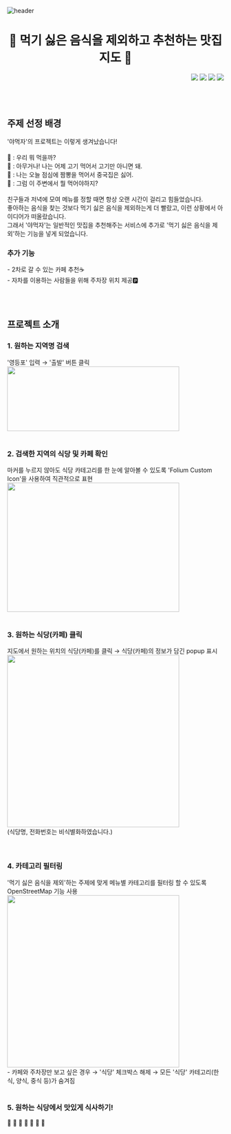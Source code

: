 ![header](https://capsule-render.vercel.app/api?type=Waving&color=9F81F7&height=200&text=Project&fontColor=FFFFFF)

<h1 align="center"> 🍴 먹기 싫은 음식을 제외하고 추천하는 맛집 지도 🍴 </h1>
<div align='right'>
  <img src="https://img.shields.io/badge/Python-3776AB?style=flat-square&logo=Python&logoColor=white"/> <img src="https://img.shields.io/badge/Folium-77B829?style=flat-square&logo=Folium&logoColor=white"/> <img src="https://img.shields.io/badge/Jupyter-F37626?style=flat-square&logo=Jupyter&logoColor=white"/> <img src="https://img.shields.io/badge/VSCode-007ACC?style=flat-square&logo=VisualStudioCode&logoColor=white"/>
</div>

<br>
<br>
<br>
<h2 align="left"> 주제 선정 배경 </h2>
<p align="left">
  '야먹자'의 프로젝트는 이렇게 생겨났습니다!
  <br>
  <br>
  👩 : 우리 뭐 먹을까?<br>
  🧑 : 아무거나! 나는 어제 고기 먹어서 고기만 아니면 돼.<br>
  👩 : 나는 오늘 점심에 짬뽕을 먹어서 중국집은 싫어.<br>
  🧑 : 그럼 이 주변에서 뭘 먹어야하지?<br>
  <br>
  친구들과 저녁에 모여 메뉴를 정할 때면 항상 오랜 시간이 걸리고 힘들었습니다.<br>
  좋아하는 음식을 찾는 것보다 먹기 싫은 음식을 제외하는게 더 빨랐고, 이런 상황에서 아이디어가 떠올랐습니다.<br>
  그래서 '야먹자'는 일반적인 맛집을 추천해주는 서비스에 추가로 '먹기 싫은 음식을 제외'하는 기능을 넣게 되었습니다.
  <br>
  <h3 align='left'> 추가 기능 </h3>
  - 2차로 갈 수 있는 카페 추천☕<br>
  - 자차를 이용하는 사람들을 위해 주차장 위치 제공🅿️
</p>
<br>
<br>
<h2 align="left"> 프로젝트 소개 </h2>
<h3 align='left'> 1. 원하는 지역명 검색 </h3>
'영등포' 입력 → '출발' 버튼 클릭<br>
<img src="https://github.com/syur997/Project_Yamukja/assets/110324563/395cfb9f-c69f-4b3d-a593-d8b511178324.png" width="400" height="150"/>
<br>
<br>
<h3 align='left'> 2. 검색한 지역의 식당 및 카페 확인 </h3>
마커를 누르지 않아도 식당 카테고리를 한 눈에 알아볼 수 있도록 'Folium Custom Icon'을 사용하여 직관적으로 표현<br>
<img src="https://github.com/syur997/Project_Yamukja/assets/110324563/398aa2b5-f1d0-49f0-916c-09c92f595695.png" width="400" height="300"/>
<br>
<br>
<h3 align='left'> 3. 원하는 식당(카페) 클릭 </h3>
지도에서 원하는 위치의 식당(카페)를 클릭 → 식당(카페)의 정보가 담긴 popup 표시<br>
<img src="https://github.com/syur997/Project_Yamukja/assets/110324563/35844d71-660f-44fa-83e3-7f0ae1143d03.png" width="400" height="400"/><br>
(식당명, 전화번호는 비식별화하였습니다.)<br>
<br>
<br>
<h3 align='left'> 4. 카테고리 필터링 </h3>
'먹기 싫은 음식을 제외'하는 주제에 맞게 메뉴별 카테고리를 필터링 할 수 있도록 OpenStreetMap 기능 사용<br>
<img src="https://github.com/syur997/Project_Yamukja/assets/110324563/fd2fcb55-0759-4327-823b-0c3a5fdf4f18.png" width="400" height="400"/><br>
- 카페와 주차장만 보고 싶은 경우 → '식당' 체크박스 해제 → 모든 '식당' 카테고리(한식, 양식, 중식 등)가 숨겨짐
<br>
<br>
<h3 align='left'> 5. 원하는 식당에서 맛있게 식사하기! </h3>
🍝 🍔 🍚 🍗 🍕 🍜 🍖 
